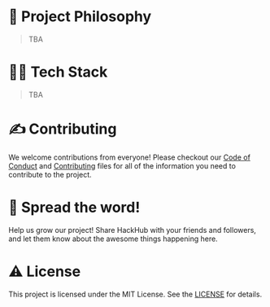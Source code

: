 # 🧐 Project Philosophy

> TBA 

# 👨‍💻 Tech Stack

> TBA

# ✍️ Contributing

We welcome contributions from everyone! Please checkout our [Code of Conduct](https://github.com/KarolinaGroszewska/HackHub?tab=coc-ov-file) and [Contributing](https://github.com/KarolinaGroszewska/HackHub/blob/main/.github/CONTRIBUTING.md) files for all of the information you need to contribute to the project. 

# 🌟 Spread the word!

Help us grow our project! Share HackHub with your friends and followers, and let them know about the awesome things happening here.

# ⚠️ License

This project is licensed under the MIT License. See the [LICENSE](https://github.com/KarolinaGroszewska/HackHub?tab=MIT-1-ov-file) for details.

